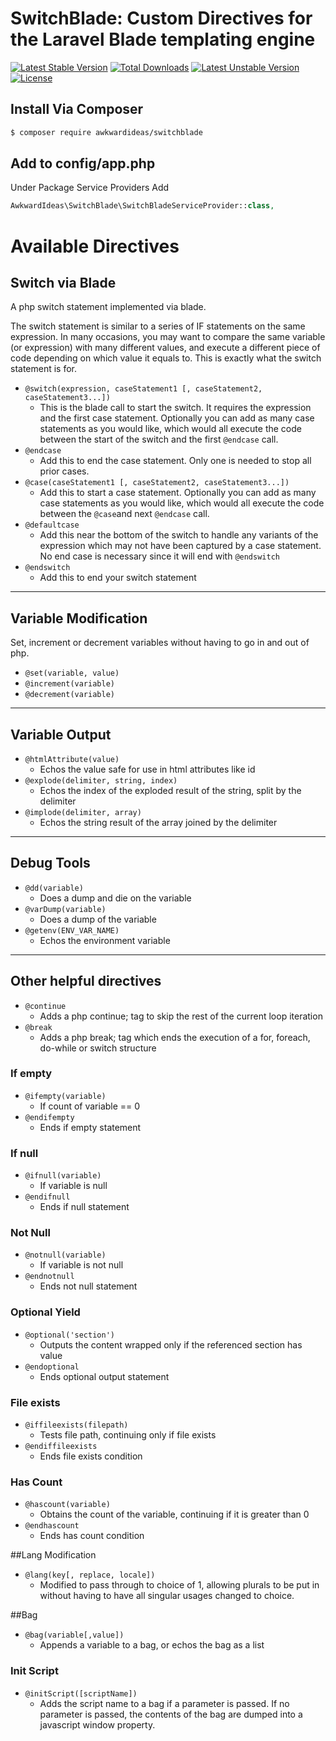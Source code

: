 # SwitchBlade: Custom Directives for the Laravel Blade templating engine

[![Latest Stable Version](https://poser.pugx.org/awkwardideas/switchblade/v/stable)](https://packagist.org/packages/awkwardideas/switchblade)
[![Total Downloads](https://poser.pugx.org/awkwardideas/switchblade/downloads)](https://packagist.org/packages/awkwardideas/switchblade)
[![Latest Unstable Version](https://poser.pugx.org/awkwardideas/switchblade/v/unstable)](https://packagist.org/packages/awkwardideas/switchblade)
[![License](https://poser.pugx.org/awkwardideas/switchblade/license)](https://packagist.org/packages/awkwardideas/switchblade)

## Install Via Composer

```bash
$ composer require awkwardideas/switchblade
```

## Add to config/app.php

Under Package Service Providers Add

```php
AwkwardIdeas\SwitchBlade\SwitchBladeServiceProvider::class,
```

# Available Directives

## Switch via Blade
A php switch statement implemented via blade.

The switch statement is similar to a series of IF statements on the same expression. In many occasions, you may want to compare the same variable (or expression) with many different values, and execute a different piece of code depending on which value it equals to. This is exactly what the switch statement is for.

* ```@switch(expression, caseStatement1 [, caseStatement2, caseStatement3...])```
  * This is the blade call to start the switch. It requires the expression and the first case statement. Optionally you can add as many case statements as you would like, which would all execute the code between the start of the switch and the first ```@endcase``` call.
* ```@endcase```
  * Add this to end the case statement.  Only one is needed to stop all prior cases.
* ```@case(caseStatement1 [, caseStatement2, caseStatement3...])```
  * Add this to start a case statement. Optionally you can add as many case statements as you would like, which would all execute the code between the ```@case```and next ```@endcase``` call.
* ```@defaultcase```
  * Add this near the bottom of the switch to handle any variants of the expression which may not have been captured by a case statement. No end case is necessary since it will end with ```@endswitch```
* ```@endswitch```
  * Add this to end your switch statement

---

## Variable Modification
Set, increment or decrement variables without having to go in and out of php.
* ```@set(variable, value)```
* ```@increment(variable)```
* ```@decrement(variable)```

---

## Variable Output
* ```@htmlAttribute(value)```
  * Echos the value safe for use in html attributes like id
* ```@explode(delimiter, string, index)```
  * Echos the index of the exploded result of the string, split by the delimiter
* ```@implode(delimiter, array)```
  * Echos the string result of the array joined by the delimiter

---

## Debug Tools
* ```@dd(variable)```
  * Does a dump and die on the variable
* ```@varDump(variable)```
  * Does a dump of the variable
* ```@getenv(ENV_VAR_NAME)```
  * Echos the environment variable

---

## Other helpful directives
* ```@continue```
  * Adds a php continue; tag to skip the rest of the current loop iteration
* ```@break```
  * Adds a php break; tag which ends the execution of a for, foreach, do-while or switch structure


### If empty
* ```@ifempty(variable)```
  * If count of variable == 0
* ```@endifempty```
  * Ends if empty statement

### If null
* ```@ifnull(variable)```
  * If variable is null
* ```@endifnull```
  * Ends if null statement

### Not Null
* ```@notnull(variable)```
  * If variable is not null
* ```@endnotnull```
  * Ends not null statement

### Optional Yield
* ```@optional('section')```
  * Outputs the content wrapped only if the referenced section has value
* ```@endoptional```
  * Ends optional output statement

### File exists
* ```@iffileexists(filepath)```
  * Tests file path, continuing only if file exists
* ```@endiffileexists```
  * Ends file exists condition

### Has Count
* ```@hascount(variable)```
  * Obtains the count of the variable, continuing if it is greater than 0
* ```@endhascount```
  * Ends has count condition

##Lang Modification
* ```@lang(key[, replace, locale])```
  * Modified to pass through to choice of 1, allowing plurals to be put in without having to have all singular usages changed to choice.
  
##Bag
* ```@bag(variable[,value])```
  * Appends a variable to a bag, or echos the bag as a list
  
### Init Script
* ```@initScript([scriptName])```
  * Adds the script name to a bag if a parameter is passed.  If no parameter is passed, the contents of the bag are dumped into a javascript window property.